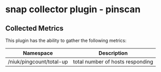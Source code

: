 # snap collector plugin - pinscan

## Collected Metrics
This plugin has the ability to gather the following metrics:

Namespace | Description
----------|-----------------------
/niuk/pingcount/total-up | total number of hosts responding